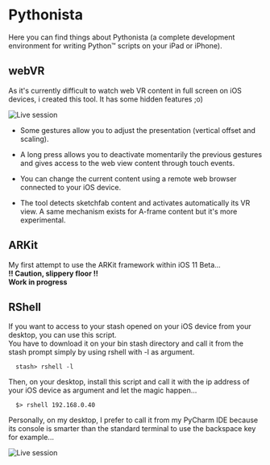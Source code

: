 # Pythonista
Here you can find things about Pythonista (a complete development environment for writing Python™ scripts on your iPad or iPhone).

## webVR
As it's currently difficult to watch web VR content in full screen on iOS devices, i created this tool.
It has some hidden features ;o)

![Live session](https://cloud.githubusercontent.com/assets/10347315/26284635/88eb498a-3e40-11e7-8798-8961e92da0cd.gif)

* Some gestures allow you to adjust the presentation (vertical offset and scaling).

* A long press allows you to deactivate momentarily the previous gestures and gives access to the web view content through touch events.

* You can change the current content using a remote web browser connected to your iOS device.

* The tool detects sketchfab content and activates automatically its VR view. A same mechanism exists for A-frame content but it's more experimental.

## ARKit

My first attempt to use the ARKit framework within iOS 11 Beta...  
**!! Caution, slippery floor !!**  
**Work in progress**

## RShell

If you want to access to your stash opened on your iOS device from your desktop, you can use this script.  
You have to download it on your bin stash directory and call it from the stash prompt simply by using rshell with -l as argument.

```
  stash> rshell -l
```

Then, on your desktop, install this script and call it with the ip address of your iOS device as argument and let the magic happen...
```
  $> rshell 192.168.0.40
```

Personally, on my desktop, I prefer to call it from my PyCharm IDE because its console is smarter than the standard terminal to use the backspace key for example...

![Live session](https://user-images.githubusercontent.com/10347315/28498512-80baefa0-6f9f-11e7-8bf3-b9519a5fe4c3.gif)
